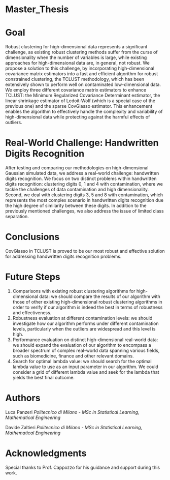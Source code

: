 # Master_Thesis

# Goal

Robust clustering for high-dimensional data represents a significant challenge, as existing robust clustering methods suffer from the curse of dimensionality when the number of variables is large, while existing approaches for high-dimensional data are, in general, not robust. We propose a solution to this challenge, by incorporating high-dimensional covariance matrix estimators into a fast and efficient algorithm for robust constrained clustering, the TCLUST methodology, which has been extensively shown to perform well on contaminated low-dimensional data. We employ three different covariance matrix estimators to enhance TCLUST: the Minimum Regularized Covariance Determinant estimator, the linear shrinkage estimator of Ledoit-Wolf (which is a special case of the previous one) and the sparse CovGlasso estimator. This enhancement enables the algorithm to effectively handle the complexity and variability of high-dimensional data while protecting against the harmful effects of outliers.

# Real-World Challenge: Handwritten Digits Recognition  

After testing and comparing our methodologies on high-dimensional Gaussian simulated data, we address a real-world challenge: handwritten digits recognition. We focus on two distinct problems within handwritten digits recognition: clustering digits 0, 1 and 4 with contamination, where we tackle the challenges of data contamination and high dimensionality. Second, we deal with clustering digits 3, 5 and 8 with contamination, which represents the most complex scenario in handwritten digits recognition due the high degree of similarity between these digits. In addition to the previously mentioned challenges, we also address the issue of limited class separation.

# Conclusions

CovGlasso in TCLUST is proved to be our most robust and effective solution for addressing handwritten digits recognition problems.

# Future Steps

1. Comparisons with existing robust clustering algorithms for high-dimensional data: we should compare the results of our algorithm with those of other existing high-dimensional robust clustering algorithms in order to verify if our algorithm is indeed the best in terms of robustness and effectiveness.
2. Robustness evaluation at different contamination levels: we should investigate how our algorithm performs under different contamination levels, particularly when the outliers are widespread and this level is high.
3. Performance evaluation on distinct high-dimensional real-world data: we should expand the evaluation of our algorithm to encompass a broader spectrum
of complex real-world data spanning various fields, such as biomedicine, finance and other relevant domains.
4. Search for optimal lambda value: we should search for the optimal lambda value to use as an input parameter in our algorithm. We could consider a grid of different lambda value and seek for the lambda that yields the best final outcome.

# Authors

Luca Panzeri    *Politecnico di Milano - MSc in Statistical Learning, Mathematical Engineering*

Davide Zaltieri    *Politecnico di Milano - MSc in Statistical Learning, Mathematical Engineering*

# Acknowledgments

Special thanks to Prof. Cappozzo for his guidance and support during this work.
